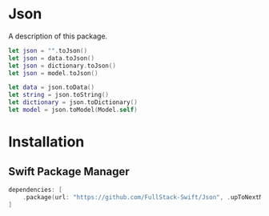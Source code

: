# Json

A description of this package.
```swift
let json = "".toJson()
let json = data.toJson()
let json = dictionary.toJson()
let json = model.toJson()
```

```swift
let data = json.toData()
let string = json.toString()
let dictionary = json.toDictionary()
let model = json.toModel(Model.self)
```


# Installation

## Swift Package Manager
```swift
dependencies: [
    .package(url: "https://github.com/FullStack-Swift/Json", .upToNextMajor(from: "1.0.0"))
]
```
